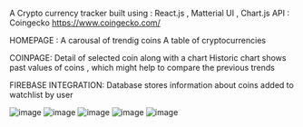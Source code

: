 A Crypto currency tracker built using :
React.js  , Matterial UI , Chart.js
API : Coingecko 
https://www.coingecko.com/

HOMEPAGE : 
A carousal of trendig coins
A table of cryptocurrencies 

COINPAGE:
Detail of selected coin along with a chart
Historic chart shows past values of coins  , which might help to compare the previous trends 

FIREBASE INTEGRATION:
Database stores information about coins added to watchlist by user 

![image](https://user-images.githubusercontent.com/71807859/207239223-6d30e18c-20ab-41ab-9bfd-61f10d672f7d.png)
![image](https://user-images.githubusercontent.com/71807859/207239302-7d8d58d1-69c4-4672-9d8e-1b4fb9afbe33.png)
![image](https://user-images.githubusercontent.com/71807859/207239321-6fed1f49-0be4-4216-9f1f-2ab4c8365aac.png)
![image](https://user-images.githubusercontent.com/71807859/207239334-df60097f-cac7-4fc4-aba2-44b522f0704e.png)
![image](https://user-images.githubusercontent.com/71807859/207239348-777edfad-7451-4b0b-8059-9b2b19889079.png)

